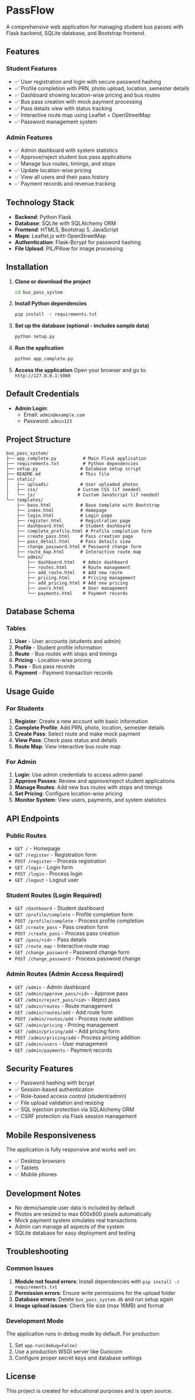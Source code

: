 # PassFlow

A comprehensive web application for managing student bus passes with Flask backend, SQLite database, and Bootstrap frontend.

## Features

### Student Features
- ✅ User registration and login with secure password hashing
- ✅ Profile completion with PRN, photo upload, location, semester details
- ✅ Dashboard showing location-wise pricing and bus routes
- ✅ Bus pass creation with mock payment processing
- ✅ Pass details view with status tracking
- ✅ Interactive route map using Leaflet + OpenStreetMap
- ✅ Password management system

### Admin Features
- ✅ Admin dashboard with system statistics
- ✅ Approve/reject student bus pass applications
- ✅ Manage bus routes, timings, and stops
- ✅ Update location-wise pricing
- ✅ View all users and their pass history
- ✅ Payment records and revenue tracking

## Technology Stack

- **Backend**: Python Flask
- **Database**: SQLite with SQLAlchemy ORM
- **Frontend**: HTML5, Bootstrap 5, JavaScript
- **Maps**: Leaflet.js with OpenStreetMap
- **Authentication**: Flask-Bcrypt for password hashing
- **File Upload**: PIL/Pillow for image processing

## Installation

1. **Clone or download the project**
   ```bash
   cd bus_pass_system
   ```

2. **Install Python dependencies**
   ```bash
   pip install -r requirements.txt
   ```

3. **Set up the database (optional - includes sample data)**
   ```bash
   python setup.py
   ```

4. **Run the application**
   ```bash
   python app_complete.py
   ```

5. **Access the application**
   Open your browser and go to: `http://127.0.0.1:5000`

## Default Credentials

- **Admin Login**: 
  - Email: `admin@example.com`
  - Password: `admin123`

## Project Structure

```
bus_pass_system/
├── app_complete.py          # Main Flask application
├── requirements.txt         # Python dependencies
├── setup.py                # Database setup script
├── README.md               # This file
├── static/
│   ├── uploads/            # User uploaded photos
│   ├── css/               # Custom CSS (if needed)
│   └── js/                # Custom JavaScript (if needed)
└── templates/
    ├── base.html           # Base template with Bootstrap
    ├── index.html          # Homepage
    ├── login.html          # Login page
    ├── register.html       # Registration page
    ├── dashboard.html      # Student dashboard
    ├── complete_profile.html # Profile completion form
    ├── create_pass.html    # Pass creation page
    ├── pass_detail.html    # Pass details view
    ├── change_password.html # Password change form
    ├── route_map.html      # Interactive route map
    └── admin/
        ├── dashboard.html   # Admin dashboard
        ├── routes.html      # Route management
        ├── add_route.html   # Add new route
        ├── pricing.html     # Pricing management
        ├── add_pricing.html # Add new pricing
        ├── users.html       # User management
        └── payments.html    # Payment records
```

## Database Schema

### Tables
1. **User** - User accounts (students and admin)
2. **Profile** - Student profile information
3. **Route** - Bus routes with stops and timings
4. **Pricing** - Location-wise pricing
5. **Pass** - Bus pass records
6. **Payment** - Payment transaction records

## Usage Guide

### For Students

1. **Register**: Create a new account with basic information
2. **Complete Profile**: Add PRN, photo, location, semester details
3. **Create Pass**: Select route and make mock payment
4. **View Pass**: Check pass status and details
5. **Route Map**: View interactive bus route map

### For Admin

1. **Login**: Use admin credentials to access admin panel
2. **Approve Passes**: Review and approve/reject student applications
3. **Manage Routes**: Add new bus routes with stops and timings
4. **Set Pricing**: Configure location-wise pricing
5. **Monitor System**: View users, payments, and system statistics

## API Endpoints

### Public Routes
- `GET /` - Homepage
- `GET /register` - Registration form
- `POST /register` - Process registration
- `GET /login` - Login form
- `POST /login` - Process login
- `GET /logout` - Logout user

### Student Routes (Login Required)
- `GET /dashboard` - Student dashboard
- `GET /profile/complete` - Profile completion form
- `POST /profile/complete` - Process profile completion
- `GET /create_pass` - Pass creation form
- `POST /create_pass` - Process pass creation
- `GET /pass/<id>` - Pass details
- `GET /route_map` - Interactive route map
- `GET /change_password` - Password change form
- `POST /change_password` - Process password change

### Admin Routes (Admin Access Required)
- `GET /admin` - Admin dashboard
- `GET /admin/approve_pass/<id>` - Approve pass
- `GET /admin/reject_pass/<id>` - Reject pass
- `GET /admin/routes` - Route management
- `GET /admin/routes/add` - Add route form
- `POST /admin/routes/add` - Process route addition
- `GET /admin/pricing` - Pricing management
- `GET /admin/pricing/add` - Add pricing form
- `POST /admin/pricing/add` - Process pricing addition
- `GET /admin/users` - User management
- `GET /admin/payments` - Payment records

## Security Features

- ✅ Password hashing with bcrypt
- ✅ Session-based authentication
- ✅ Role-based access control (student/admin)
- ✅ File upload validation and resizing
- ✅ SQL injection protection via SQLAlchemy ORM
- ✅ CSRF protection via Flask session management

## Mobile Responsiveness

The application is fully responsive and works well on:
- ✅ Desktop browsers
- ✅ Tablets
- ✅ Mobile phones

## Development Notes

- No demo/sample user data is included by default
- Photos are resized to max 600x600 pixels automatically
- Mock payment system simulates real transactions
- Admin can manage all aspects of the system
- SQLite database for easy deployment and testing

## Troubleshooting

### Common Issues

1. **Module not found errors**: Install dependencies with `pip install -r requirements.txt`
2. **Permission errors**: Ensure write permissions for the upload folder
3. **Database errors**: Delete `bus_pass_system.db` and run setup again
4. **Image upload issues**: Check file size (max 16MB) and format

### Development Mode

The application runs in debug mode by default. For production:
1. Set `app.run(debug=False)`
2. Use a production WSGI server like Gunicorn
3. Configure proper secret keys and database settings

## License

This project is created for educational purposes and is open source.
